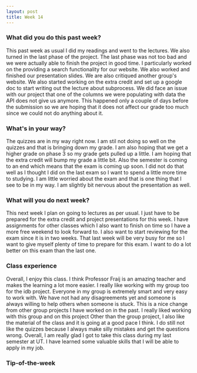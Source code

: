 ```yaml
---
layout: post
title: Week 14
---
```


### What did you do this past week?

This past week as usual I did my readings and went to the lectures. We also turned in the last phase of the project. The last phase was not too bad and we were actually able to finish the project in good time. I particularly worked on the providing a search functionality for our website. We also worked and finished our presentation slides. We are also critiqued another group's website. We also started working on the extra credit and set up a google doc to start writing out the lecture about subprocess. We did face an issue with our project that one of the columns we were populating with data the API does not give us anymore. This happened only a couple of days before the submission so we are hoping that it does not affect our grade too much since we could not do anything about it.    

### What's in your way?

The quizzes are in my way right now. I am stil not doing so well on the quizzes and that is bringing down my grade. I am also hoping that we get a higher grade on phase 3 so my grade gets pulled up a little. I am hoping that the extra credit will bump my grade a little bit. Also the semester is coming to an end which means that the exam is coming up soon. I did not do that well as I thought I did on the last exam so I want to spend a little more time to studying. I am little worried about the exam and that is one thing that I see to be in my way. I am slightly bit nervous about the presentation as well.   

### What will you do next week?

This next week I plan on going to lectures as per usual. I just have to be prepared for the extra credit and project presentations for this week. I have assignments for other classes which I also want to finish on time so I have a more free weekend to look forward to. I also want to start reviewing for the exam since it is in two weeks. That last week will be very busy for me so I want to give myself plenty of time to prepare for this exam. I want to do a lot better on this exam than the last one. 

### Class experience

Overall, I enjoy this class. I think Professor Fraij is an amazing teacher and makes the learning a lot more easier. I really like working with my group too for the idb project. Everyone in my group is extremely smart and very easy to work with. We have not had any disagreements yet and someone is always willing to help others when someone is stuck. This is a nice change from other group projects I have worked on in the past. I really liked working with this group and on this project Other than the group project, I also like the material of the class and it is going at a good pace I think. I do still not like the quizzes because I always make silly mistakes and get the questions wrong. Overall, I am really glad I got to take this class during my last semester at UT. I have learned some valuable skills that I will be able to apply in my job.

### Tip-of-the-week



